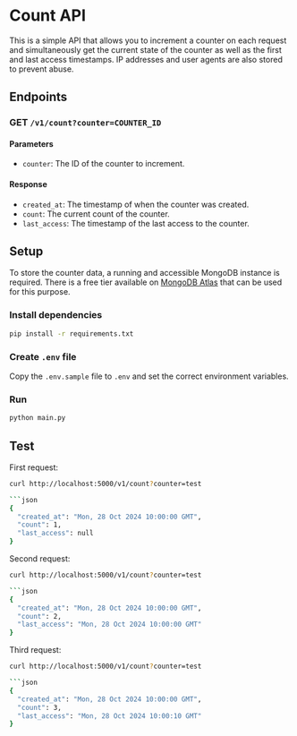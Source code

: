 # Count API

This is a simple API that allows you to increment a counter on each request and simultaneously get the current state of the counter as well as the first and last access timestamps. IP addresses and user agents are also stored to prevent abuse.

## Endpoints

### GET `/v1/count?counter=COUNTER_ID`

#### Parameters

- `counter`: The ID of the counter to increment.

#### Response

- `created_at`: The timestamp of when the counter was created.
- `count`: The current count of the counter.
- `last_access`: The timestamp of the last access to the counter.

## Setup

To store the counter data, a running and accessible MongoDB instance is required. There is a free tier available on [MongoDB Atlas](https://www.mongodb.com/pricing) that can be used for this purpose.

### Install dependencies

```bash
pip install -r requirements.txt
```

### Create `.env` file

Copy the `.env.sample` file to `.env` and set the correct environment variables.

### Run

```bash
python main.py
```

## Test

First request:

````bash
curl http://localhost:5000/v1/count?counter=test

```json
{
  "created_at": "Mon, 28 Oct 2024 10:00:00 GMT",
  "count": 1,
  "last_access": null
}
````

Second request:

````bash
curl http://localhost:5000/v1/count?counter=test

```json
{
  "created_at": "Mon, 28 Oct 2024 10:00:00 GMT",
  "count": 2,
  "last_access": "Mon, 28 Oct 2024 10:00:00 GMT"
}
````

Third request:

````bash
curl http://localhost:5000/v1/count?counter=test

```json
{
  "created_at": "Mon, 28 Oct 2024 10:00:00 GMT",
  "count": 3,
  "last_access": "Mon, 28 Oct 2024 10:00:10 GMT"
}
````
